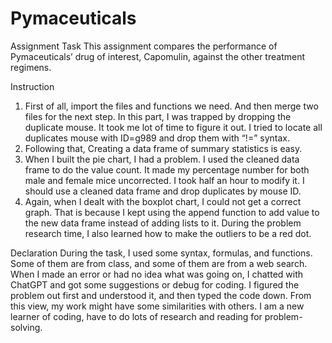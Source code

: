 # Pymaceuticals

Assignment Task
This assignment compares the performance of Pymaceuticals’ drug of interest, Capomulin, against the other treatment regimens. 

Instruction
1.	First of all, import the files and functions we need. And then merge two files for the next step. In this part, I was trapped by dropping the duplicate mouse. It took me lot of time to figure it out. I tried to locate all duplicates mouse with ID=g989 and drop them with “!=” syntax.
2.	Following that, Creating a data frame of summary statistics is easy. 
3.	When I built the pie chart, I had a problem. I used the cleaned data frame to do the value count. It made my percentage number for both male and female mice uncorrected. I took half an hour to modify it. I should use a cleaned data frame and drop duplicates by mouse ID.
4.	Again, when I dealt with the boxplot chart, I could not get a correct graph. That is because I kept using the append function to add value to the new data frame instead of adding lists to it. During the problem research time, I also learned how to make the outliers to be a red dot.
	
Declaration
During the task, I used some syntax, formulas, and functions. Some of them are from class, and some of them are from a web search. When I made an error or had no idea what was going on, I chatted with ChatGPT and got some suggestions or debug for coding. I figured the problem out first and understood it, and then typed the code down. From this view, my work might have some similarities with others. I am a new learner of coding, have to do lots of research and reading for problem-solving.
